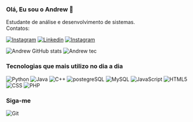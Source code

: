 ### Olá, Eu sou o Andrew 👋
 Estudante de análise e desenvolvimento de sistemas. \
 Contatos:

[![Instagram](	https://img.shields.io/badge/WhatsApp-25D366?style=for-the-badge&logo=whatsapp&logoColor=white)](https://wa.me/5521969565845)
[![Linkedin](https://img.shields.io/badge/LinkedIn-0077B5?style=for-the-badge&logo=linkedin&logoColor=white)](https://www.linkedin.com/in/andrew-machado-dias-de-jesus-22420a18b/)
[![Instagram](	https://img.shields.io/badge/Instagram-E4405F?style=for-the-badge&logo=instagram&logoColor=white)](https://www.instagram.com/_andrewjesus/)


![Andrew GitHub stats](https://github-readme-stats.vercel.app/api?username=andrewdejesus&show_icons=true&theme=onedark&count_private=true)
![Andrew tec](https://github-readme-stats.vercel.app/api/top-langs/?username=andrewdejesus&theme=blue-green&count_private=true)

### Tecnologias que mais utilizo no dia a dia

![Python](https://img.shields.io/badge/Python-3776AB?style=for-the-badge&logo=python&logoColor=white)
![Java](https://img.shields.io/badge/Java-ED8B00?style=for-the-badge&logo=java&logoColor=white)
![C++](https://img.shields.io/badge/C%2B%2B-00599C?style=for-the-badge&logo=c%2B%2B&logoColor=white)
![postegreSQL](https://img.shields.io/badge/PostgreSQL-316192?style=for-the-badge&logo=postgresql&logoColor=white)
![MySQL](https://img.shields.io/badge/MySQL-00000F?style=for-the-badge&logo=mysql&logoColor=white)
![JavaScript](https://img.shields.io/badge/JavaScript-323330?style=for-the-badge&logo=javascript&logoColor=F7DF1E)
![HTML5](https://img.shields.io/badge/HTML-239120?style=for-the-badge&logo=html5&logoColor=white)
![CSS](https://img.shields.io/badge/CSS-239120?&style=for-the-badge&logo=css3&logoColor=white)
![PHP](	https://img.shields.io/badge/PHP-777BB4?style=for-the-badge&logo=php&logoColor=white)

### Siga-me
![Git](https://img.shields.io/github/followers/andrewdejesus.svg?style=social&label=Follow&maxAge=2592000)
